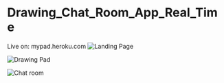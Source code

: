 # Drawing_Chat_Room_App_Real_Time
Live on: mypad.heroku.com
![Landing Page](https://d2p9ez1wat05y7.cloudfront.net/portfolio_assets/100989/pictures/1450750065/original.png)

![Drawing Pad](https://d2p9ez1wat05y7.cloudfront.net/portfolio_assets/100990/pictures/1450750132/original.png)

![Chat room](https://d2p9ez1wat05y7.cloudfront.net/portfolio_assets/100991/pictures/1450750152/original.png)


